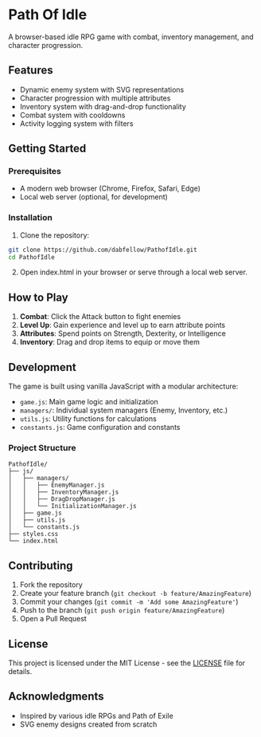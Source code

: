 # Path Of Idle

A browser-based idle RPG game with combat, inventory management, and character progression.

## Features

- Dynamic enemy system with SVG representations
- Character progression with multiple attributes
- Inventory system with drag-and-drop functionality
- Combat system with cooldowns
- Activity logging system with filters

## Getting Started

### Prerequisites

- A modern web browser (Chrome, Firefox, Safari, Edge)
- Local web server (optional, for development)

### Installation

1. Clone the repository:
```bash
git clone https://github.com/dabfellow/PathofIdle.git
cd PathofIdle
```

2. Open index.html in your browser or serve through a local web server.

## How to Play

1. **Combat**: Click the Attack button to fight enemies
2. **Level Up**: Gain experience and level up to earn attribute points
3. **Attributes**: Spend points on Strength, Dexterity, or Intelligence
4. **Inventory**: Drag and drop items to equip or move them

## Development

The game is built using vanilla JavaScript with a modular architecture:

- `game.js`: Main game logic and initialization
- `managers/`: Individual system managers (Enemy, Inventory, etc.)
- `utils.js`: Utility functions for calculations
- `constants.js`: Game configuration and constants

### Project Structure
```
PathofIdle/
├── js/
│   ├── managers/
│   │   ├── EnemyManager.js
│   │   ├── InventoryManager.js
│   │   ├── DragDropManager.js
│   │   └── InitializationManager.js
│   ├── game.js
│   ├── utils.js
│   └── constants.js
├── styles.css
└── index.html
```

## Contributing

1. Fork the repository
2. Create your feature branch (`git checkout -b feature/AmazingFeature`)
3. Commit your changes (`git commit -m 'Add some AmazingFeature'`)
4. Push to the branch (`git push origin feature/AmazingFeature`)
5. Open a Pull Request

## License

This project is licensed under the MIT License - see the [LICENSE](LICENSE) file for details.

## Acknowledgments

- Inspired by various idle RPGs and Path of Exile
- SVG enemy designs created from scratch
